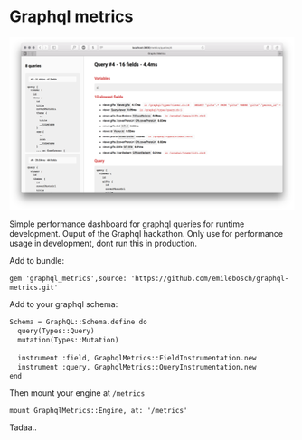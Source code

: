 # Graphql metrics

![alt text](https://raw.githubusercontent.com/emilebosch/graphql-metrics/master/metric.png)


Simple performance dashboard for graphql queries for runtime development. Ouput of the Graphql hackathon. Only use for performance usage in development, dont run this in production.

Add to bundle:

```
gem 'graphql_metrics',source: 'https://github.com/emilebosch/graphql-metrics.git'
```

Add to your graphql schema:

```
Schema = GraphQL::Schema.define do
  query(Types::Query)
  mutation(Types::Mutation)
  
  instrument :field, GraphqlMetrics::FieldInstrumentation.new
  instrument :query, GraphqlMetrics::QueryInstrumentation.new
end
```

Then mount your engine at `/metrics`

```
mount GraphqlMetrics::Engine, at: '/metrics'
```

Tadaa..